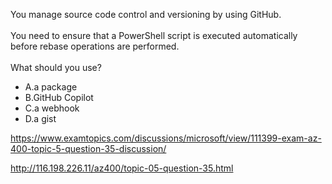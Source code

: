 You manage source code control and versioning by using GitHub.<br/><br/>You need to ensure that a PowerShell script is executed automatically before rebase operations are performed.<br/><br/>What should you use?<ul><li class="multi-choice-item"><span class="multi-choice-letter" data-choice-letter="A">A.</span>a package</li><li class="multi-choice-item"><span class="multi-choice-letter" data-choice-letter="B">B.</span>GitHub Copilot</li><li class="multi-choice-item correct-hidden"><span class="multi-choice-letter" data-choice-letter="C">C.</span>a webhook</li><li class="multi-choice-item"><span class="multi-choice-letter" data-choice-letter="D">D.</span>a gist</li></ul><p><a href="https://www.examtopics.com/discussions/microsoft/view/111399-exam-az-400-topic-5-question-35-discussion/">https://www.examtopics.com/discussions/microsoft/view/111399-exam-az-400-topic-5-question-35-discussion/</a></p><p><a href="http://116.198.226.11/az400/topic-05-question-35.html">http://116.198.226.11/az400/topic-05-question-35.html</a></p><script src="https://giscus.app/client.js"                    data-repo="azsamples/az204"                    data-repo-id="R_kgDOMRXzDQ"                    data-category="General"                    data-category-id="DIC_kwDOMRXzDc4Cgi27"                    data-mapping="pathname"                    data-strict="0"                    data-reactions-enabled="0"                    data-emit-metadata="0"                    data-input-position="bottom"                    data-theme="preferred_color_scheme"                    data-lang="en"                    crossorigin="anonymous"                    async>                    </script>